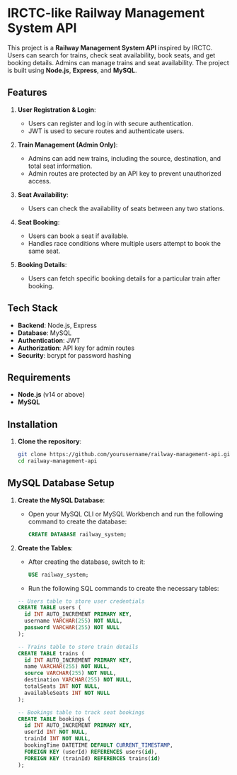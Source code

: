 # IRCTC-like Railway Management System API

This project is a **Railway Management System API** inspired by IRCTC. Users can search for trains, check seat availability, book seats, and get booking details. Admins can manage trains and seat availability. The project is built using **Node.js**, **Express**, and **MySQL**.

## Features

1. **User Registration & Login**:
   - Users can register and log in with secure authentication.
   - JWT is used to secure routes and authenticate users.

2. **Train Management (Admin Only)**:
   - Admins can add new trains, including the source, destination, and total seat information.
   - Admin routes are protected by an API key to prevent unauthorized access.

3. **Seat Availability**:
   - Users can check the availability of seats between any two stations.

4. **Seat Booking**:
   - Users can book a seat if available.
   - Handles race conditions where multiple users attempt to book the same seat.

5. **Booking Details**:
   - Users can fetch specific booking details for a particular train after booking.

## Tech Stack

- **Backend**: Node.js, Express
- **Database**: MySQL
- **Authentication**: JWT
- **Authorization**: API key for admin routes
- **Security**: bcrypt for password hashing

## Requirements

- **Node.js** (v14 or above)
- **MySQL**

## Installation

1. **Clone the repository**:
   ```bash
   git clone https://github.com/yourusername/railway-management-api.git
   cd railway-management-api

## MySQL Database Setup

1. **Create the MySQL Database**:
   - Open your MySQL CLI or MySQL Workbench and run the following command to create the database:
     ```sql
     CREATE DATABASE railway_system;
     ```

2. **Create the Tables**:
   - After creating the database, switch to it:
     ```sql
     USE railway_system;
     ```

   - Run the following SQL commands to create the necessary tables:

   ```sql
   -- Users table to store user credentials
   CREATE TABLE users (
     id INT AUTO_INCREMENT PRIMARY KEY,
     username VARCHAR(255) NOT NULL,
     password VARCHAR(255) NOT NULL
   );

   -- Trains table to store train details
   CREATE TABLE trains (
     id INT AUTO_INCREMENT PRIMARY KEY,
     name VARCHAR(255) NOT NULL,
     source VARCHAR(255) NOT NULL,
     destination VARCHAR(255) NOT NULL,
     totalSeats INT NOT NULL,
     availableSeats INT NOT NULL
   );

   -- Bookings table to track seat bookings
   CREATE TABLE bookings (
     id INT AUTO_INCREMENT PRIMARY KEY,
     userId INT NOT NULL,
     trainId INT NOT NULL,
     bookingTime DATETIME DEFAULT CURRENT_TIMESTAMP,
     FOREIGN KEY (userId) REFERENCES users(id),
     FOREIGN KEY (trainId) REFERENCES trains(id)
   );